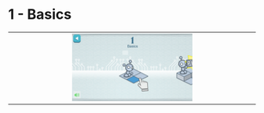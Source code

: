 # 1 - Basics

<table border=0 align="center">
    <tr align="center" valign="middle">
        <td colspan="2"> <img src="1_basics.png" alt="1 - basic" width="50%" /> </td>
    </tr>
</table>
